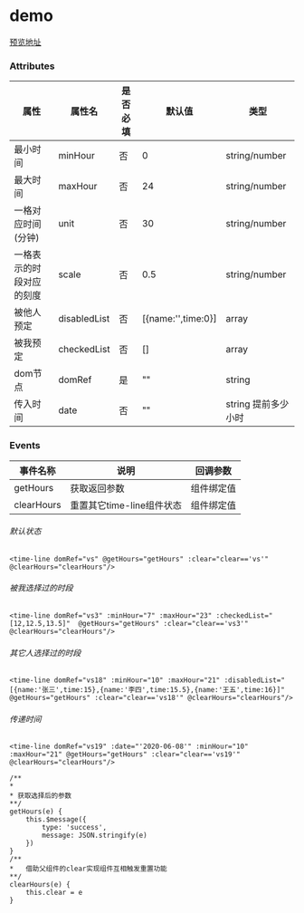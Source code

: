 # demo


[预览地址](https://github.com/fishb/element-timeline/dist/index.html)

### Attributes
属性 | 属性名 | 是否必填 | 默认值 | 类型
---|---|---|---|---
最小时间 | minHour | 否 | 0 | string/number
最大时间 | maxHour  | 否 | 24 | string/number
一格对应时间(分钟) | unit | 否 | 30 | string/number
一格表示的时段对应的刻度 | scale | 否 | 0.5 | string/number
被他人预定 | disabledList | 否 | [{name:'',time:0}] | array
被我预定 | checkedList | 否 | [] | array
dom节点 | domRef | 是 | "" | string
传入时间 | date | 否 | "" | string 提前多少小时



### Events
事件名称 | 说明 | 回调参数
---|---|---
getHours | 获取返回参数 | 组件绑定值
clearHours | 重置其它time-line组件状态 |  组件绑定值

###### 默认状态

```
<time-line domRef="vs" @getHours="getHours" :clear="clear=='vs'" @clearHours="clearHours"/>
```

###### 被我选择过的时段

```
<time-line domRef="vs3" :minHour="7" :maxHour="23" :checkedList="[12,12.5,13.5]"  @getHours="getHours" :clear="clear=='vs3'" @clearHours="clearHours"/>
```

###### 其它人选择过的时段

```
<time-line domRef="vs18" :minHour="10" :maxHour="21" :disabledList="[{name:'张三',time:15},{name:'李四',time:15.5},{name:'王五',time:16}]" @getHours="getHours" :clear="clear=='vs18'" @clearHours="clearHours"/>
```

###### 传递时间

```
<time-line domRef="vs19" :date="'2020-06-08'" :minHour="10" :maxHour="21" @getHours="getHours" :clear="clear=='vs19'" @clearHours="clearHours"/>
```

```
/**
*
* 获取选择后的参数
**/
getHours(e) {
    this.$message({
        type: 'success',
        message: JSON.stringify(e)
    })
}
/**
*   借助父组件的clear实现组件互相触发重置功能
**/
clearHours(e) {
    this.clear = e
}
```